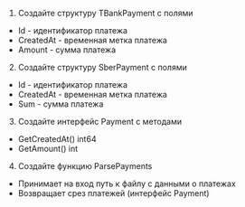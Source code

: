 1. Создайте структуру TBankPayment с полями
- Id - идентификатор платежа
- CreatedAt - временная метка платежа
- Amount - сумма платежа

2. Создайте структуру SberPayment с полями
- Id - идентификатор платежа
- CreatedAt - временная метка платежа
- Sum - сумма платежа

3. Создайте интерфейс Payment с методами
- GetCreatedAt() int64
- GetAmount() int

4. Создайте функцию ParsePayments
- Принимает на вход путь к файлу с данными о платежах
- Возвращает срез платежей (интерфейс Payment)
